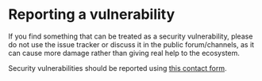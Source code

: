 # Reporting a vulnerability

If you find something that can be treated as a security vulnerability, please do not use the issue tracker or discuss it in the public forum/channels, as it can cause more damage rather than giving real help to the ecosystem.

Security vulnerabilities should be reported using [this contact form](https://blocksurvey.io/ink-security-vulnerability-reporting-QCfzqPF8QMqIrJUEll7yPA?v=o).

<!-- Auto-update: 2025-10-10T01:38:08.551303 -->
